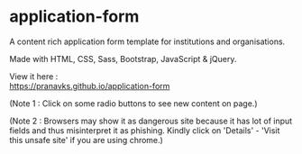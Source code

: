 # application-form
A content rich application form template for institutions and organisations.

Made with HTML, CSS, Sass, Bootstrap, JavaScript & jQuery.

View it here :  
https://pranavks.github.io/application-form

(Note 1 : Click on some radio buttons to see new content on page.)

(Note 2 : Browsers may show it as dangerous site because it has lot of input fields and thus misinterpret it as phishing. Kindly click on 'Details' - 'Visit this unsafe site' if you are using chrome.)
